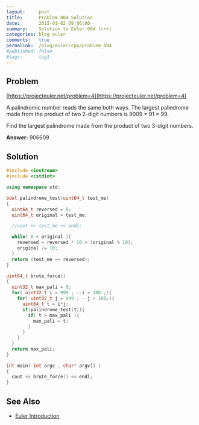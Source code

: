 ```yaml
---
layout:     post
title:      Problem 004 Solution
date:       2015-01-02 09:06:00
summary:    Solution to Euler 004 (c++)
categories: blog euler
comments:   true
permalink:  /blog/euler/cpp/problem_004
#published: false
#tags:      tag1
---
```


## Problem

[https://projecteuler.net/problem=4](https://projecteuler.net/problem=4)

A palindromic number reads the same both ways. The largest palindrome made from the product of two 2-digit numbers is 9009 = 91 × 99.

Find the largest palindrome made from the product of two 3-digit numbers.

**Answer:** 906609

## Solution

``` cpp
#include <iostream>
#include <cstdint>

using namespace std;

bool palindrome_test(uint64_t test_me)
{
  uint64_t reversed = 0;
  uint64_t original = test_me;

  //cout << test_me << endl;

  while( 0 < original ){
    reversed = reversed * 10 + (original % 10);
    original /= 10;
  }
  return (test_me == reversed);
}

uint64_t brute_force()
{
  uint32_t max_pali = 0;
  for( uint32_t i = 999 ; --i > 100 ;){
    for( uint32_t j = 999 ; --j > 100;){
      uint64_t t = i*j;
      if(palindrome_test(t)){
        if( t > max_pali ){
          max_pali = t;
        }
      }
    }
  }
  return max_pali;
}

int main( int argc , char* argv[] )
{
  cout << brute_force() << endl;
}
```

## See Also

* [Euler Introduction]({{site.baseurl}}/blog/euler/introduction)
